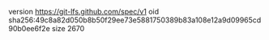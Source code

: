 version https://git-lfs.github.com/spec/v1
oid sha256:49c8a82d050b8b50f29ee73e5881750389b83a108e12a9d09965cd90b0ee6f2e
size 2670
